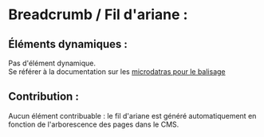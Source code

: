 # Breadcrumb / Fil d'ariane :

## Éléments dynamiques :

Pas d'élément dynamique.  
Se référer à la documentation sur les [microdatras pour le balisage](http://schema.org/BreadcrumbList)


## Contribution :

Aucun élément contribuable : le fil d'ariane est généré automatiquement en fonction de l'arborescence des pages dans le CMS.